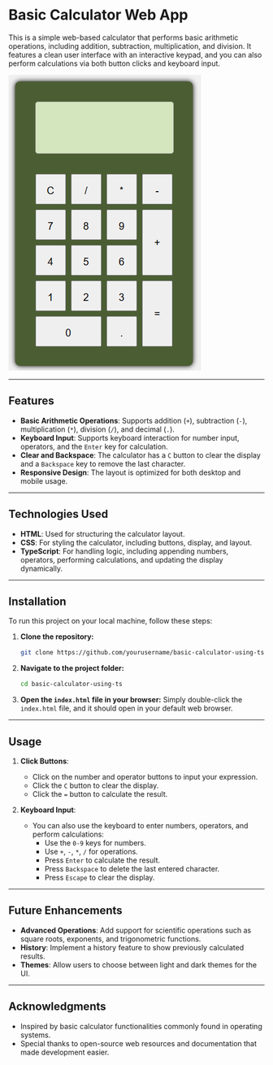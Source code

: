 # Basic Calculator Web App

This is a simple web-based calculator that performs basic arithmetic operations, including addition, subtraction, multiplication, and division. It features a clean user interface with an interactive keypad, and you can also perform calculations via both button clicks and keyboard input.

![Calculator Screenshot](/image.png)

---

## Features

- **Basic Arithmetic Operations**: Supports addition (`+`), subtraction (`-`), multiplication (`*`), division (`/`), and decimal (`.`).
- **Keyboard Input**: Supports keyboard interaction for number input, operators, and the `Enter` key for calculation.
- **Clear and Backspace**: The calculator has a `C` button to clear the display and a `Backspace` key to remove the last character.
- **Responsive Design**: The layout is optimized for both desktop and mobile usage.

---

## Technologies Used

- **HTML**: Used for structuring the calculator layout.
- **CSS**: For styling the calculator, including buttons, display, and layout.
- **TypeScript**: For handling logic, including appending numbers, operators, performing calculations, and updating the display dynamically.

---

## Installation

To run this project on your local machine, follow these steps:

1. **Clone the repository:**
    ```bash
    git clone https://github.com/yourusername/basic-calculator-using-ts.git
    ```

2. **Navigate to the project folder:**
    ```bash
    cd basic-calculator-using-ts
    ```

3. **Open the `index.html` file in your browser:**
    Simply double-click the `index.html` file, and it should open in your default web browser.

---

## Usage

1. **Click Buttons**: 
   - Click on the number and operator buttons to input your expression.
   - Click the `C` button to clear the display.
   - Click the `=` button to calculate the result.
   
2. **Keyboard Input**: 
   - You can also use the keyboard to enter numbers, operators, and perform calculations:
     - Use the `0-9` keys for numbers.
     - Use `+`, `-`, `*`, `/` for operations.
     - Press `Enter` to calculate the result.
     - Press `Backspace` to delete the last entered character.
     - Press `Escape` to clear the display.

---


## Future Enhancements

- **Advanced Operations**: Add support for scientific operations such as square roots, exponents, and trigonometric functions.
- **History**: Implement a history feature to show previously calculated results.
- **Themes**: Allow users to choose between light and dark themes for the UI.

---

## Acknowledgments

- Inspired by basic calculator functionalities commonly found in operating systems.
- Special thanks to open-source web resources and documentation that made development easier.
